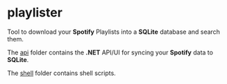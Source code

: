 # playlister

Tool to download your **Spotify** Playlists into a **SQLite** database and search them.

The [api](/api/) folder contains the **.NET** API/UI for syncing your **Spotify** data to **SQLite**.

The [shell](/shell/) folder contains shell scripts.
